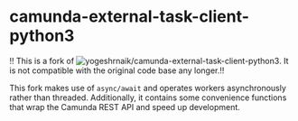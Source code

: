 # camunda-external-task-client-python3

!! This is a fork of ![yogeshrnaik/camunda-external-task-client-python3](https://github.com/yogeshrnaik/camunda-external-task-client-python3). It is not compatible with the original code base any longer.!!

This fork makes use of `async/await` and operates workers asynchronously rather than threaded. Additionally, it contains some convenience functions that wrap the Camunda REST API and speed up development.

